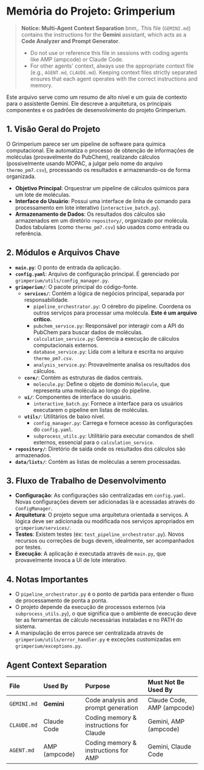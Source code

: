 # Memória do Projeto: Grimperium

> **Notice: Multi-Agent Context Separation** bnm,.
> This file (`GEMINI.md`) contains the instructions for the **Gemini** assistant, which acts as a **Code Analyzer and Prompt Generator**.
> - Do not use or reference this file in sessions with coding agents like AMP (ampcode) or Claude Code.
> - For other agents' context, always use the appropriate context file (e.g., `AGENT.md`, `CLAUDE.md`).
> Keeping context files strictly separated ensures that each agent operates with the correct instructions and memory.

Este arquivo serve como um resumo de alto nível e um guia de contexto para o assistente Gemini. Ele descreve a arquitetura, os principais componentes e os padrões de desenvolvimento do projeto Grimperium.

## 1. Visão Geral do Projeto

O Grimperium parece ser um pipeline de software para química computacional. Ele automatiza o processo de obtenção de informações de moléculas (provavelmente do PubChem), realizando cálculos (possivelmente usando MOPAC, a julgar pelo nome do arquivo `thermo_pm7.csv`), processando os resultados e armazenando-os de forma organizada.

- **Objetivo Principal**: Orquestrar um pipeline de cálculos químicos para um lote de moléculas.
- **Interface do Usuário**: Possui uma interface de linha de comando para processamento em lote interativo (`interactive_batch.py`).
- **Armazenamento de Dados**: Os resultados dos cálculos são armazenados em um diretório `repository/`, organizado por molécula. Dados tabulares (como `thermo_pm7.csv`) são usados como entrada ou referência.

## 2. Módulos e Arquivos Chave

-   **`main.py`**: O ponto de entrada da aplicação.
-   **`config.yaml`**: Arquivo de configuração principal. É gerenciado por `grimperium/utils/config_manager.py`.
-   **`grimperium/`**: O pacote principal do código-fonte.
    -   **`services/`**: Contém a lógica de negócios principal, separada por responsabilidade.
        -   `pipeline_orchestrator.py`: O cérebro do pipeline. Coordena os outros serviços para processar uma molécula. **Este é um arquivo crítico.**
        -   `pubchem_service.py`: Responsável por interagir com a API do PubChem para buscar dados de moléculas.
        -   `calculation_service.py`: Gerencia a execução de cálculos computacionais externos.
        -   `database_service.py`: Lida com a leitura e escrita no arquivo `thermo_pm7.csv`.
        -   `analysis_service.py`: Provavelmente analisa os resultados dos cálculos.
    -   **`core/`**: Contém as estruturas de dados centrais.
        -   `molecule.py`: Define o objeto de domínio `Molecule`, que representa uma molécula ao longo do pipeline.
    -   **`ui/`**: Componentes de interface do usuário.
        -   `interactive_batch.py`: Fornece a interface para os usuários executarem o pipeline em listas de moléculas.
    -   **`utils/`**: Utilitários de baixo nível.
        -   `config_manager.py`: Carrega e fornece acesso às configurações do `config.yaml`.
        -   `subprocess_utils.py`: Utilitário para executar comandos de shell externos, essencial para o `calculation_service`.
-   **`repository/`**: Diretório de saída onde os resultados dos cálculos são armazenados.
-   **`data/lists/`**: Contém as listas de moléculas a serem processadas.

## 3. Fluxo de Trabalho de Desenvolvimento

-   **Configuração**: As configurações são centralizadas em `config.yaml`. Novas configurações devem ser adicionadas lá e acessadas através do `ConfigManager`.
-   **Arquitetura**: O projeto segue uma arquitetura orientada a serviços. A lógica deve ser adicionada ou modificada nos serviços apropriados em `grimperium/services/`.
-   **Testes**: Existem testes (ex: `test_pipeline_orchestrator.py`). Novos recursos ou correções de bugs devem, idealmente, ser acompanhados por testes.
-   **Execução**: A aplicação é executada através de `main.py`, que provavelmente invoca a UI de lote interativo.

## 4. Notas Importantes

-   O `pipeline_orchestrator.py` é o ponto de partida para entender o fluxo de processamento de ponta a ponta.
-   O projeto depende da execução de processos externos (via `subprocess_utils.py`), o que significa que o ambiente de execução deve ter as ferramentas de cálculo necessárias instaladas e no PATH do sistema.
-   A manipulação de erros parece ser centralizada através de `grimperium/utils/error_handler.py` e exceções customizadas em `grimperium/exceptions.py`.

## Agent Context Separation

| File        | Used By           | Purpose                                       | Must Not Be Used By        |
| :---------- | :---------------- | :-------------------------------------------- | :------------------------- |
| `GEMINI.md` | **Gemini** | Code analysis and prompt generation           | Claude Code, AMP (ampcode) |
| `CLAUDE.md` | Claude Code       | Coding memory & instructions for Claude       | Gemini, AMP (ampcode)      |
| `AGENT.md`  | AMP (ampcode)     | Coding memory & instructions for AMP          | Gemini, Claude Code        |
